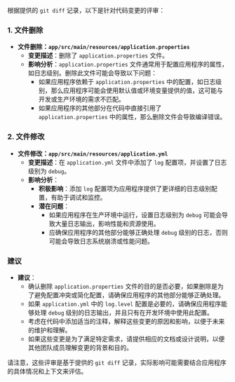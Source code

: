 根据提供的 `git diff` 记录，以下是针对代码变更的评审：

### 1. 文件删除
- **文件删除：`app/src/main/resources/application.properties`**
  - **变更描述**：删除了 `application.properties` 文件。
  - **影响分析**：`application.properties` 文件通常用于配置应用程序的属性，如日志级别。删除此文件可能会导致以下问题：
    - 如果应用程序依赖于 `application.properties` 中的配置，如日志级别，那么应用程序可能会使用默认值或环境变量提供的值，这可能与开发或生产环境的需求不匹配。
    - 如果应用程序的其他部分在代码中直接引用了 `application.properties` 中的属性，那么删除文件会导致编译错误。

### 2. 文件修改
- **文件修改：`app/src/main/resources/application.yml`**
  - **变更描述**：在 `application.yml` 文件中添加了 `log` 配置项，并设置了日志级别为 `debug`。
  - **影响分析**：
    - **积极影响**：添加 `log` 配置项为应用程序提供了更详细的日志级别配置，有助于调试和监控。
    - **潜在问题**：
      - 如果应用程序在生产环境中运行，设置日志级别为 `debug` 可能会导致大量日志输出，影响性能和资源使用。
      - 应确保应用程序的其他部分能够正确处理 `debug` 级别的日志，否则可能会导致日志系统崩溃或性能问题。

### 建议
- **建议**：
  - 确认删除 `application.properties` 文件的目的是否必要，如果删除是为了避免配置冲突或简化配置，请确保应用程序的其他部分能够正确处理。
  - 如果 `application.yml` 中的 `log.level` 配置是必要的，请确保应用程序能够处理 `debug` 级别的日志输出，并且只有在开发环境中使用此配置。
  - 考虑在代码中添加适当的注释，解释这些变更的原因和影响，以便于未来的维护和理解。
  - 如果这些变更是为了满足特定需求，请提供相应的文档或设计说明，以便其他团队成员理解变更的背景和目的。

请注意，这些评审是基于提供的 `git diff` 记录，实际影响可能需要结合应用程序的具体情况和上下文来评估。